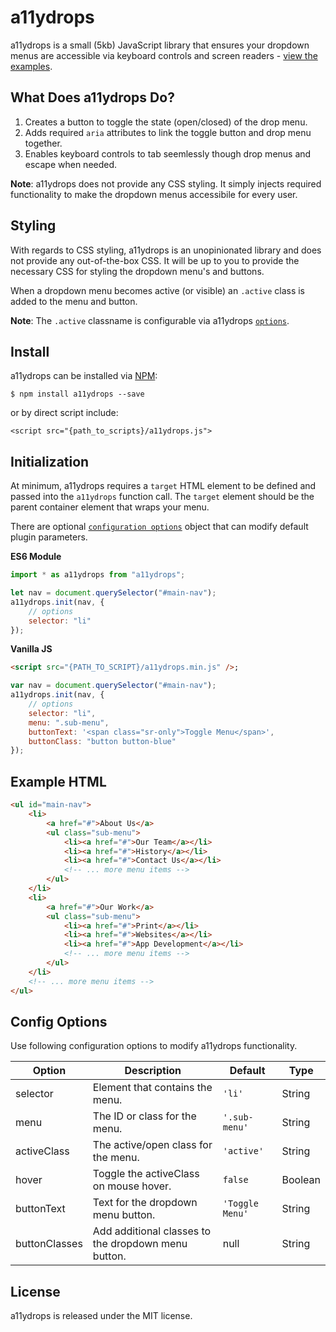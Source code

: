 # a11ydrops

a11ydrops is a small (5kb) JavaScript library that ensures your dropdown menus are accessible via keyboard controls and screen readers - [view the examples](https://dcooney.github.io/a11ydrops/example/).

## What Does a11ydrops Do?

1. Creates a button to toggle the state (open/closed) of the drop menu.
2. Adds required `aria` attributes to link the toggle button and drop menu together.
3. Enables keyboard controls to tab seemlessly though drop menus and escape when needed.

**Note**: a11ydrops does not provide any CSS styling. It simply injects required functionality to make the dropdown menus accessibile for every user.

## Styling

With regards to CSS styling, a11ydrops is an unopinionated library and does not provide any out-of-the-box CSS. It will be up to you to provide the necessary CSS for styling the dropdown menu's and buttons.

When a dropdown menu becomes active (or visible) an `.active` class is added to the menu and button.

**Note**: The `.active` classname is configurable via a11ydrops [`options`](#config-options).

## Install

a11ydrops can be installed via [NPM](https://www.npmjs.com/package/a11ydrops):

`$ npm install a11ydrops --save`

or by direct script include:

`<script src="{path_to_scripts}/a11ydrops.js">`

## Initialization

At minimum, a11ydrops requires a `target` HTML element to be defined and passed into the `a11ydrops` function call.
The `target` element should be the parent container element that wraps your menu.

There are optional [`configuration options`](#config-options) object that can modify default plugin parameters.

**ES6 Module**

```javascript
import * as a11ydrops from "a11ydrops";

let nav = document.querySelector("#main-nav");
a11ydrops.init(nav, {
	// options
	selector: "li"
});
```

**Vanilla JS**

```html
<script src="{PATH_TO_SCRIPT}/a11ydrops.min.js" />;
```

```javascript
var nav = document.querySelector("#main-nav");
a11ydrops.init(nav, {
	// options
	selector: "li",
	menu: ".sub-menu",
	buttonText: '<span class="sr-only">Toggle Menu</span>',
	buttonClass: "button button-blue"
});
```

## Example HTML

```html
<ul id="main-nav">
	<li>
		<a href="#">About Us</a>
		<ul class="sub-menu">
			<li><a href="#">Our Team</a></li>
			<li><a href="#">History</a></li>
			<li><a href="#">Contact Us</a></li>
			<!-- ... more menu items -->
		</ul>
	</li>
	<li>
		<a href="#">Our Work</a>
		<ul class="sub-menu">
			<li><a href="#">Print</a></li>
			<li><a href="#">Websites</a></li>
			<li><a href="#">App Development</a></li>
			<!-- ... more menu items -->
		</ul>
	</li>
	<!-- ... more menu items -->
</ul>
```

## Config Options

Use following configuration options to modify a11ydrops functionality.

| Option        | Description                                         | Default         | Type    |
| ------------- | --------------------------------------------------- | --------------- | ------- |
| selector      | Element that contains the menu.                     | `'li'`          | String  |
| menu          | The ID or class for the menu.                       | `'.sub-menu'`   | String  |
| activeClass   | The active/open class for the menu.                 | `'active'`      | String  |
| hover         | Toggle the activeClass on mouse hover.              | `false`         | Boolean |
| buttonText    | Text for the dropdown menu button.                  | `'Toggle Menu'` | String  |
| buttonClasses | Add additional classes to the dropdown menu button. | null            | String  |

## License

a11ydrops is released under the MIT license.
